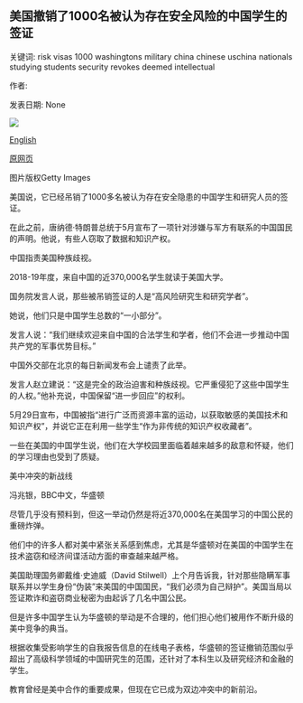 ## 美国撤销了1000名被认为存在安全风险的中国学生的签证

关键词: risk visas 1000 washingtons military china chinese uschina nationals studying students security revokes deemed intellectual

作者: 

发表日期: None

![](https://ichef.bbci.co.uk/news/1024/branded_news/DF48/production/_114306175_gettyimagesstudent.jpg)

[English](US%20revokes%20visas%20for%201%2C000%20Chinese%20students%20deemed%20security%20risk.md)

[原网页](https://www.bbc.com/news/world-us-canada-54097437)

图片版权Getty Images

美国说，它已经吊销了1000多名被认为存在安全隐患的中国学生和研究人员的签证。

在此之前，唐纳德·特朗普总统于5月宣布了一项针对涉嫌与军方有联系的中国国民的声明。他说，有些人窃取了数据和知识产权。

中国指责美国种族歧视。

2018-19年度，来自中国的近370,000名学生就读于美国大学。

国务院发言人说，那些被吊销签证的人是“高风险研究生和研究学者”。

她说，他们只是中国学生总数的“一小部分”。

发言人说：“我们继续欢迎来自中国的合法学生和学者，他们不会进一步推动中国共产党的军事优势目标。”

中国外交部在北京的每日新闻发布会上谴责了此举。

发言人赵立建说：“这是完全的政治迫害和种族歧视。它严重侵犯了这些中国学生的人权。”他补充说，中国保留“进一步回应”的权利。

5月29日宣布，中国被指“进行广泛而资源丰富的运动，以获取敏感的美国技术和知识产权”，并说它正在利用一些学生“作为非传统的知识产权收藏者”。

一些在美国的中国学生说，他们在大学校园里面临着越来越多的敌意和怀疑，他们的学习理由也受到了质疑。

美中冲突的新战线

冯兆银，BBC中文，华盛顿

尽管几乎没有预料到，但这一举动仍然是将近370,000名在美国学习的中国公民的重磅炸弹。

他们中的许多人都对美中紧张关系感到焦虑，尤其是华盛顿对在美国的中国学生在技术盗窃和经济间谍活动方面的审查越来越严格。

美国助理国务卿戴维·史迪威（David Stilwell）上个月告诉我，针对那些隐瞒军事联系并以学生身份“伪装”来美国的中国国民，“我们必须为自己辩护”。美国当局以签证欺诈和盗窃商业秘密为由起诉了几名中国公民。

但是许多中国学生认为华盛顿的举动是不合理的，他们担心他们被用作不断升级的美中竞争的典当。

根据收集受影响学生的自我报告信息的在线电子表格，华盛顿的签证撤销范围似乎超出了高级科学领域的中国研究生的范围，还针对了本科生以及研究经济和金融的学生。

教育曾经是美中合作的重要成果，但现在它已成为双边冲突中的新前沿。